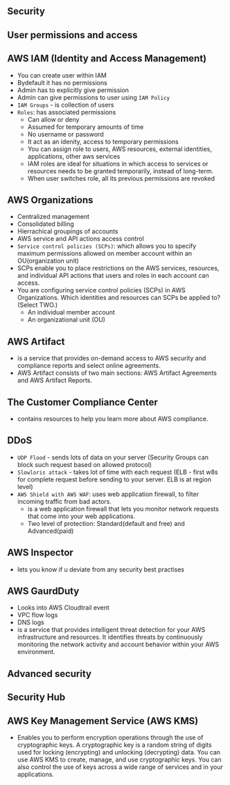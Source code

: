 
## Security

## User permissions and access

## AWS IAM (Identity and Access Management)

- You can create user within IAM
- Bydefault it has no permissions
- Admin has to explicitly give permission
- Admin can give permissions to user using `IAM Policy` 
- `IAM Groups` - is collection of users
- `Roles`: has associated permissions
  - Can allow or deny
  - Assumed for temporary amounts of time
  - No username or password
  - It act as an idenity, access to temporary permissions
  - You can assign role to users, AWS resources, external identities, applications, other aws services
  - IAM roles are ideal for situations in which access to services or resources needs to be granted temporarily, instead of long-term.  
  - When user switches role, all its previous permissions are revoked

## AWS Organizations

- Centralized management
- Consolidated billing
- Hierrachical groupings of accounts
- AWS service and API actions access control
- `Service control policies (SCPs)`: which allows you to specify maximum permissions allowed on member account within an OU(organization unit)
- SCPs enable you to place restrictions on the AWS services, resources, and individual API actions that users and roles in each account can access.
- You are configuring service control policies (SCPs) in AWS Organizations. Which identities and resources can SCPs be applied to? (Select TWO.)
  - An individual member account
  - An organizational unit (OU)

## AWS Artifact

- is a service that provides on-demand access to AWS security and compliance reports and select online agreements. 
- AWS Artifact consists of two main sections: AWS Artifact Agreements and AWS Artifact Reports.

## The Customer Compliance Center

- contains resources to help you learn more about AWS compliance. 

## DDoS

- `UDP Flood` - sends lots of data on your server (Security Groups can block such request based on allowed protocol)
- `Slowloris attack` - takes lot of time with each request (ELB - first w8s for complete request before sending to your server. ELB is at region level)
- `AWS Shield with AWS WAF`: uses web application firewall, to filter incoming traffic from bad actors.
  - is a web application firewall that lets you monitor network requests that come into your web applications. 
  - Two level of protection: Standard(default and free) and Advanced(paid)


## AWS Inspector

- lets you know if u deviate from any security best practises

## AWS GaurdDuty

- Looks into AWS Cloudtrail event
- VPC flow logs
- DNS logs
- is a service that provides intelligent threat detection for your AWS infrastructure and resources. It identifies threats by continuously monitoring the network activity and account behavior within your AWS environment.

## Advanced security

## Security Hub

## AWS Key Management Service (AWS KMS)

- Enables you to perform encryption operations through the use of cryptographic keys. A cryptographic key is a random string of digits used for locking (encrypting) and unlocking (decrypting) data. You can use AWS KMS to create, manage, and use cryptographic keys. You can also control the use of keys across a wide range of services and in your applications.
